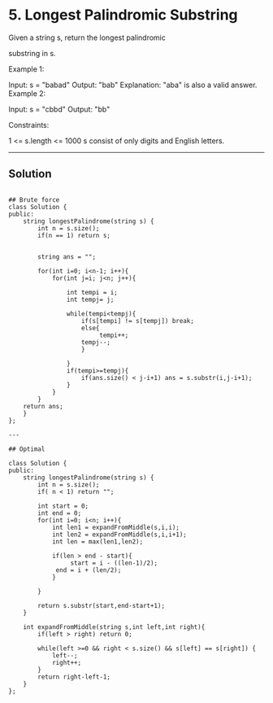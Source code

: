 # 5. Longest Palindromic Substring

Given a string s, return the longest 
palindromic
 
substring
 in s.

 

Example 1:

Input: s = "babad"
Output: "bab"
Explanation: "aba" is also a valid answer.
Example 2:

Input: s = "cbbd"
Output: "bb"
 

Constraints:

1 <= s.length <= 1000
s consist of only digits and English letters.

---

## Solution


```

## Brute force 
class Solution {
public:
    string longestPalindrome(string s) {
        int n = s.size();
        if(n == 1) return s;


        string ans = "";
        
        for(int i=0; i<n-1; i++){
            for(int j=i; j<n; j++){

                int tempi = i;
                int tempj= j;

                while(tempi<tempj){
                    if(s[tempi] != s[tempj]) break;
                    else{
                         tempi++;
                    tempj--;
                    }
                   
                }
                if(tempi>=tempj){
                    if(ans.size() < j-i+1) ans = s.substr(i,j-i+1);
                }
            }
        }
    return ans;
    }
};

---

## Optimal

class Solution {
public:
    string longestPalindrome(string s) {
        int n = s.size();
        if( n < 1) return "";

        int start = 0;
        int end = 0;
        for(int i=0; i<n; i++){
            int len1 = expandFromMiddle(s,i,i);
            int len2 = expandFromMiddle(s,i,i+1);
            int len = max(len1,len2);

            if(len > end - start){
                 start = i - ((len-1)/2);
             end = i + (len/2);
            }
            
        }

        return s.substr(start,end-start+1);
    }

    int expandFromMiddle(string s,int left,int right){
        if(left > right) return 0;

        while(left >=0 && right < s.size() && s[left] == s[right]) {
            left--;
            right++;
        }
        return right-left-1;
    }
};